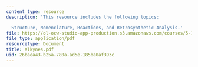 ```yaml
---
content_type: resource
description: 'This resource includes the following topics:

  Structure, Nomenclature, Reactions, and Retrosynthetic Analysis.'
file: https://ol-ocw-studio-app-production.s3.amazonaws.com/courses/5-12-organic-chemistry-i-spring-2005/26baea43b25a780aad5e185ba0af393c_alkynes.pdf
file_type: application/pdf
resourcetype: Document
title: alkynes.pdf
uid: 26baea43-b25a-780a-ad5e-185ba0af393c
---
```

